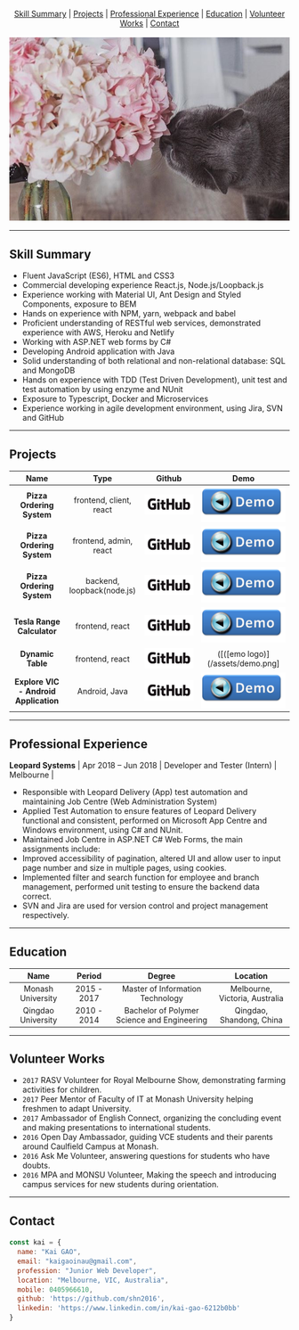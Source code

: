 <p align="center">
  <a href="#skill-summary">Skill Summary</a> |
  <a href="#Projects">Projects</a> |
  <a href="#Professional-Experience">Professional Experience</a> |
  <a href="#Education">Education</a> |
  <a href="#Volunteer-Works">Volunteer Works</a> |
  <a href="#Contact">Contact</a>
  <br><br>
  <img src="./assets/main.jpg">
</p>

----
## Skill Summary
*	Fluent JavaScript (ES6), HTML and CSS3
*	Commercial developing experience React.js, Node.js/Loopback.js
*	Experience working with Material UI, Ant Design and Styled Components, exposure to BEM
*	Hands on experience with NPM, yarn, webpack and babel
*	Proficient understanding of RESTful web services, demonstrated experience with AWS, Heroku and Netlify
*	Working with ASP.NET web forms by C#
*	Developing Android application with Java
*	Solid understanding of both relational and non-relational database: SQL and MongoDB
*	Hands on experience with TDD (Test Driven Development), unit test and test automation by using enzyme and NUnit
*	Exposure to Typescript, Docker and Microservices
*	Experience working in agile development environment, using Jira, SVN and GitHub

----
## Projects
| Name | Type | Github | Demo |
|:---:|:---:|:---:|:---:|
| **Pizza Ordering System** | frontend, client, react | [![github logo](./assets/GitHub_Logo.png)](https://github.com/shn2016/react-pizza-creator) | [![demo logo](./assets/demo.png)](https://shn2016.github.io/react-pizza-creator/) |
| **Pizza Ordering System** | frontend, admin, react | [![github logo](./assets/GitHub_Logo.png)](https://github.com/shn2016/pizza-creator-admin/) | [![demo logo](./assets/demo.png)](https://shn2016.github.io/pizza-creator-admin/) |
| **Pizza Ordering System** | backend, loopback(node.js) | [![github logo](./assets/GitHub_Logo.png)](https://github.com/shn2016/kai-pizza-admin-api) | [![demo logo](./assets/demo.png)](https://pizza-admin-api.herokuapp.com/explorer/) |
| **Tesla Range Calculator** | frontend, react | [![github logo](./assets/GitHub_Logo.png)](https://github.com/shn2016/tesla-range-calculato) | [![demo logo](./assets/demo.png)](https://shn2016.github.io/tesla-range-calculator/) |
| **Dynamic Table** | frontend, react | [![github logo](./assets/GitHub_Logo.png)](https://github.com/shn2016/dynamic-table) | ([([emo logo)](/assets/demo.png][](ttps://shn2016.github.io/dynamic-table/) |
| **Explore VIC - Android Application** | Android, Java | [![github logo](./assets/GitHub_Logo.png)](https://github.com/shn2016/ExploreVIC) | [![demo logo](./assets/demo.png)](https://www.youtube.com/watch?v=Ko3uKH162s8&feature=youtu.be) |

----
## Professional Experience
**Leopard Systems** | Apr 2018 – Jun 2018 | Developer and Tester (Intern) | Melbourne |
*	Responsible with Leopard Delivery (App) test automation and maintaining Job Centre (Web Administration System)
*	Applied Test Automation to ensure features of Leopard Delivery functional and consistent, performed on Microsoft App Centre and Windows environment, using C# and NUnit. 
*	Maintained Job Centre in ASP.NET C# Web Forms, the main assignments include:
*	Improved accessibility of pagination, altered UI and allow user to input page number and size in multiple pages, using cookies.
*	Implemented filter and search function for employee and branch management, performed unit testing to ensure the backend data correct. 
*	SVN and Jira are used for version control and project management respectively.

----
## Education

| Name | Period | Degree | Location |
|:---:|:---:|:---:|:---:|
| Monash University | 2015 - 2017 | Master of Information Technology | Melbourne, Victoria, Australia |
| Qingdao University | 2010 - 2014 | Bachelor of Polymer Science and Engineering | Qingdao, Shandong, China |
----
## Volunteer Works
*	`2017` RASV Volunteer for Royal Melbourne Show, demonstrating farming activities for children.
*	`2017` Peer Mentor of Faculty of IT at Monash University helping freshmen to adapt University.
*	`2017` Ambassador of English Connect, organizing the concluding event and making presentations to international students.
*	`2016` Open Day Ambassador, guiding VCE students and their parents around Caulfield Campus at Monash.
*	`2016` Ask Me Volunteer, answering questions for students who have doubts.
*	`2016` MPA and MONSU Volunteer, Making the speech and introducing campus services for new students during orientation.

----
## Contact

```javascript
const kai = {
  name: "Kai GAO",
  email: "kaigaoinau@gmail.com",
  profession: "Junior Web Developer",
  location: "Melbourne, VIC, Australia",
  mobile: 0405966610,
  github: 'https://github.com/shn2016',
  linkedin: 'https://www.linkedin.com/in/kai-gao-6212b0bb'
}
```
